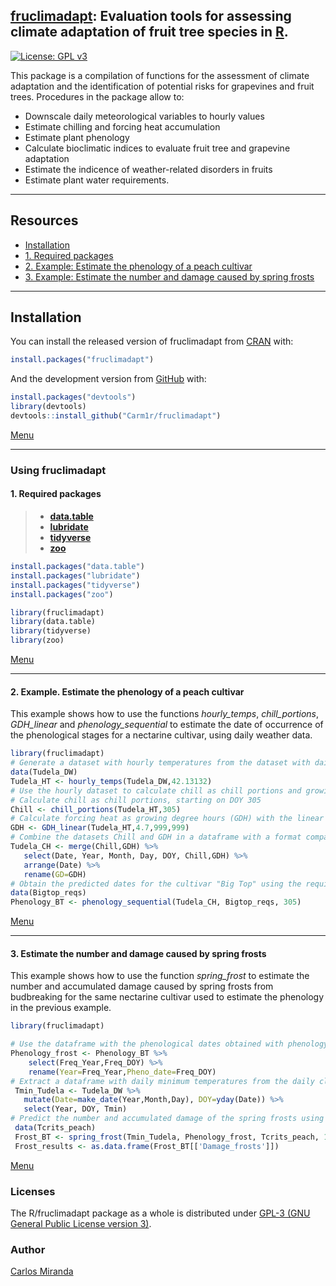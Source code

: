 <!-- README.md is generated from README.Rmd. Please edit that file -->

## [fruclimadapt](https://github.com/Carm1r/fruclimadapt): Evaluation tools for assessing climate adaptation of fruit tree species in [R](https://www.r-project.org).

[![License: GPL
v3](https://img.shields.io/badge/License-GPLv3-blue.svg)](https://www.gnu.org/licenses/gpl-3.0)

This package is a compilation of functions for the assessment of climate
adaptation and the identification of potential risks for grapevines and
fruit trees. Procedures in the package allow to:

  - Downscale daily meteorological variables to hourly values
  - Estimate chilling and forcing heat accumulation
  - Estimate plant phenology
  - Calculate bioclimatic indices to evaluate fruit tree and grapevine
    adaptation
  - Estimate the indicence of weather-related disorders in fruits
  - Estimate plant water requirements.

<div id="menu" />

-----

## Resources

  - [Installation](#Instal)
  - [1. Required packages](#P1)
  - [2. Example: Estimate the phenology of a peach cultivar](#P2)
  - [3. Example: Estimate the number and damage caused by spring
    frosts](#P3)

<div id="Instal" />

-----

## Installation

You can install the released version of fruclimadapt from
[CRAN](https://CRAN.R-project.org) with:

``` r
install.packages("fruclimadapt")
```

And the development version from [GitHub](https://github.com/) with:

``` r
install.packages("devtools")
library(devtools)
devtools::install_github("Carm1r/fruclimadapt")
```

[Menu](#menu)

<div id="P1" />

-----

### Using fruclimadapt

#### 1\. Required packages

>   - **[data.table](https://CRAN.R-project.org/package=data.table)**
>   - **[lubridate](https://CRAN.R-project.org/package=lubridate)**
>   - **[tidyverse](https://CRAN.R-project.org/package=tidyverse)**
>   - **[zoo](https://CRAN.R-project.org/package=zoo)**

``` r
install.packages("data.table")
install.packages("lubridate")
install.packages("tidyverse")
install.packages("zoo")

library(fruclimadapt)
library(data.table)
library(tidyverse)
library(zoo)
```

[Menu](#menu)

<div id="P2" />

-----

#### 2\. Example. Estimate the phenology of a peach cultivar

This example shows how to use the functions *hourly\_temps*,
*chill\_portions*, *GDH\_linear* and *phenology\_sequential* to estimate
the date of occurrence of the phenological stages for a nectarine
cultivar, using daily weather data.

``` r
library(fruclimadapt)
# Generate a dataset with hourly temperatures from the dataset with daily values (Tudela_DW, included in the package)
data(Tudela_DW)
Tudela_HT <- hourly_temps(Tudela_DW,42.13132)
# Use the hourly dataset to calculate chill as chill portions and growing degree hours
# Calculate chill as chill portions, starting on DOY 305
Chill <- chill_portions(Tudela_HT,305)
# Calculate forcing heat as growing degree hours (GDH) with the linear model using base temperature 4.7 C and no upper thresholds
GDH <- GDH_linear(Tudela_HT,4.7,999,999)
# Combine the datasets Chill and GDH in a dataframe with a format compatible with the function phenology_sequential
Tudela_CH <- merge(Chill,GDH) %>%
   select(Date, Year, Month, Day, DOY, Chill,GDH) %>%
   arrange(Date) %>%
   rename(GD=GDH)
# Obtain the predicted dates for the cultivar "Big Top" using the requirement dataset included in the package (Bigtop_reqs)
data(Bigtop_reqs)
Phenology_BT <- phenology_sequential(Tudela_CH, Bigtop_reqs, 305)
```

[Menu](#menu)

<div id="P3" />

-----

#### 3\. Estimate the number and damage caused by spring frosts

This example shows how to use the function *spring\_frost* to estimate
the number and accumulated damage caused by spring frosts from
budbreaking for the same nectarine cultivar used to estimate the
phenology in the previous example.

``` r
library(fruclimadapt)

# Use the dataframe with the phenological dates obtained with phenology_sequential to generate a new one with the format required by the function spring_frost
Phenology_frost <- Phenology_BT %>% 
    select(Freq_Year,Freq_DOY) %>%
    rename(Year=Freq_Year,Pheno_date=Freq_DOY)
# Extract a dataframe with daily minimum temperatures from the daily climate example dataset with the  format required by spring_frost
 Tmin_Tudela <- Tudela_DW %>% 
   mutate(Date=make_date(Year,Month,Day), DOY=yday(Date)) %>%
   select(Year, DOY, Tmin) 
# Predict the number and accumulated damage of the spring frosts using the critical values contained in the example dataset Tcrits_peach and extract the dataframe with the total results for each year
 data(Tcrits_peach)
 Frost_BT <- spring_frost(Tmin_Tudela, Phenology_frost, Tcrits_peach, 181)
 Frost_results <- as.data.frame(Frost_BT[['Damage_frosts']])
```

[Menu](#menu)

### Licenses

The R/fruclimadapt package as a whole is distributed under [GPL-3 (GNU
General Public License
version 3)](https://www.gnu.org/licenses/gpl-3.0).

### Author

[Carlos Miranda](https://github.com/Carm1r)
